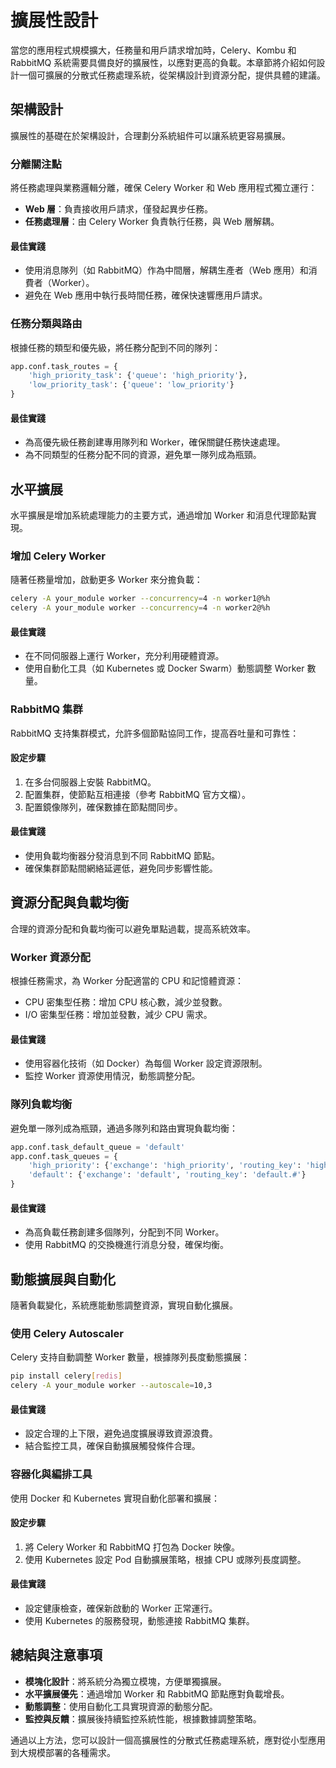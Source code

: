 # 擴展性設計

當您的應用程式規模擴大，任務量和用戶請求增加時，Celery、Kombu 和 RabbitMQ 系統需要具備良好的擴展性，以應對更高的負載。本章節將介紹如何設計一個可擴展的分散式任務處理系統，從架構設計到資源分配，提供具體的建議。

## 架構設計

擴展性的基礎在於架構設計，合理劃分系統組件可以讓系統更容易擴展。

### 分離關注點

將任務處理與業務邏輯分離，確保 Celery Worker 和 Web 應用程式獨立運行：

- **Web 層**：負責接收用戶請求，僅發起異步任務。
- **任務處理層**：由 Celery Worker 負責執行任務，與 Web 層解耦。

#### 最佳實踐
- 使用消息隊列（如 RabbitMQ）作為中間層，解耦生產者（Web 應用）和消費者（Worker）。
- 避免在 Web 應用中執行長時間任務，確保快速響應用戶請求。

### 任務分類與路由

根據任務的類型和優先級，將任務分配到不同的隊列：

```python
app.conf.task_routes = {
    'high_priority_task': {'queue': 'high_priority'},
    'low_priority_task': {'queue': 'low_priority'}
}
```

#### 最佳實踐
- 為高優先級任務創建專用隊列和 Worker，確保關鍵任務快速處理。
- 為不同類型的任務分配不同的資源，避免單一隊列成為瓶頸。

## 水平擴展

水平擴展是增加系統處理能力的主要方式，通過增加 Worker 和消息代理節點實現。

### 增加 Celery Worker

隨著任務量增加，啟動更多 Worker 來分擔負載：

```bash
celery -A your_module worker --concurrency=4 -n worker1@%h
celery -A your_module worker --concurrency=4 -n worker2@%h
```

#### 最佳實踐
- 在不同伺服器上運行 Worker，充分利用硬體資源。
- 使用自動化工具（如 Kubernetes 或 Docker Swarm）動態調整 Worker 數量。

### RabbitMQ 集群

RabbitMQ 支持集群模式，允許多個節點協同工作，提高吞吐量和可靠性：

#### 設定步驟
1. 在多台伺服器上安裝 RabbitMQ。
2. 配置集群，使節點互相連接（參考 RabbitMQ 官方文檔）。
3. 配置鏡像隊列，確保數據在節點間同步。

#### 最佳實踐
- 使用負載均衡器分發消息到不同 RabbitMQ 節點。
- 確保集群節點間網絡延遲低，避免同步影響性能。

## 資源分配與負載均衡

合理的資源分配和負載均衡可以避免單點過載，提高系統效率。

### Worker 資源分配

根據任務需求，為 Worker 分配適當的 CPU 和記憶體資源：

- CPU 密集型任務：增加 CPU 核心數，減少並發數。
- I/O 密集型任務：增加並發數，減少 CPU 需求。

#### 最佳實踐
- 使用容器化技術（如 Docker）為每個 Worker 設定資源限制。
- 監控 Worker 資源使用情況，動態調整分配。

### 隊列負載均衡

避免單一隊列成為瓶頸，通過多隊列和路由實現負載均衡：

```python
app.conf.task_default_queue = 'default'
app.conf.task_queues = {
    'high_priority': {'exchange': 'high_priority', 'routing_key': 'high.#'},
    'default': {'exchange': 'default', 'routing_key': 'default.#'}
}
```

#### 最佳實踐
- 為高負載任務創建多個隊列，分配到不同 Worker。
- 使用 RabbitMQ 的交換機進行消息分發，確保均衡。

## 動態擴展與自動化

隨著負載變化，系統應能動態調整資源，實現自動化擴展。

### 使用 Celery Autoscaler

Celery 支持自動調整 Worker 數量，根據隊列長度動態擴展：

```bash
pip install celery[redis]
celery -A your_module worker --autoscale=10,3
```

#### 最佳實踐
- 設定合理的上下限，避免過度擴展導致資源浪費。
- 結合監控工具，確保自動擴展觸發條件合理。

### 容器化與編排工具

使用 Docker 和 Kubernetes 實現自動化部署和擴展：

#### 設定步驟
1. 將 Celery Worker 和 RabbitMQ 打包為 Docker 映像。
2. 使用 Kubernetes 設定 Pod 自動擴展策略，根據 CPU 或隊列長度調整。

#### 最佳實踐
- 設定健康檢查，確保新啟動的 Worker 正常運行。
- 使用 Kubernetes 的服務發現，動態連接 RabbitMQ 集群。

## 總結與注意事項

- **模塊化設計**：將系統分為獨立模塊，方便單獨擴展。
- **水平擴展優先**：通過增加 Worker 和 RabbitMQ 節點應對負載增長。
- **動態調整**：使用自動化工具實現資源的動態分配。
- **監控與反饋**：擴展後持續監控系統性能，根據數據調整策略。

通過以上方法，您可以設計一個高擴展性的分散式任務處理系統，應對從小型應用到大規模部署的各種需求。
